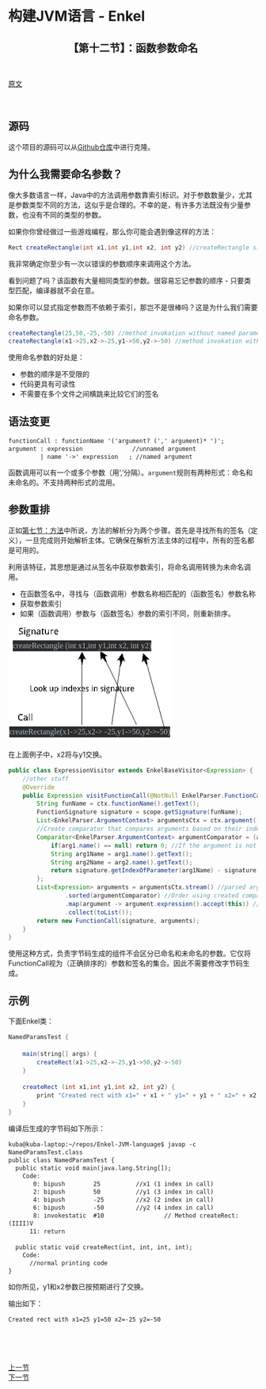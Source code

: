 # 构建JVM语言 - Enkel

<h2 align="center">【第十二节】：函数参数命名</h2>

</br>

[原文](http://jakubdziworski.github.io/enkel/2016/04/20/enkel_12_named_parameters.html)

</br>

## 源码

这个项目的源码可以从[Github仓库](https://github.com/JakubDziworski/Enkel-JVM-language)中进行克隆。

## 为什么我需要命名参数？

像大多数语言一样，Java中的方法调用参数靠索引标识。对于参数数量少，尤其是参数类型不同的方法，这似乎是合理的。不幸的是，有许多方法既没有少量参数，也没有不同的类型的参数。

如果你你曾经做过一些游戏编程，那么你可能会遇到像这样的方法：

```java
Rect createRectangle(int x1,int y1,int x2, int y2) //createRectangle signature
```

我非常确定你至少有一次以错误的参数顺序来调用这个方法。

看到问题了吗？该函数有大量相同类型的参数。很容易忘记参数的顺序 - 只要类型匹配，编译器就不会在意。

如果你可以显式指定参数而不依赖于索引，那岂不是很棒吗？这是为什么我们需要命名参数。

```java
createRectangle(25,50,-25,-50) //method invokation without named parameters :(
createRectangle(x1->25,x2->-25,y1->50,y2->-50) //method invokation with named parameters :)
```

使用命名参数的好处是：

- 参数的顺序是不受限的
- 代码更具有可读性
- 不需要在多个文件之间横跳来比较它们的签名

## 语法变更

```antlr
functionCall : functionName '('argument? (',' argument)* ')';
argument : expression              //unnamed argument
         | name '->' expression   ; //named argument
```

函数调用可以有一个或多个参数（用‘,’分隔）。`argument`规则有两种形式：命名和未命名的。不支持两种形式的混用。

## 参数重排

正如[第七节：方法](./06-方法.md)中所说，方法的解析分为两个步骤。首先是寻找所有的签名（定义），一旦完成则开始解析主体。它确保在解析方法主体的过程中，所有的签名都是可用的。

利用该特征，其思想是通过从签名中获取参数索引，将命名调用转换为未命名调用。

- 在函数签名中，寻找与（函数调用）参数名称相匹配的（函数签名）参数名称
- 获取参数索引
- 如果（函数调用）参数与（函数签名）参数的索引不同，则重新排序。

![img](./img/named.gif)

在上面例子中，x2将与y1交换。

```java
public class ExpressionVisitor extends EnkelBaseVisitor<Expression> {
    //other stuff
    @Override
    public Expression visitFunctionCall(@NotNull EnkelParser.FunctionCallContext ctx) {
        String funName = ctx.functionName().getText();
        FunctionSignature signature = scope.getSignature(funName); 
        List<EnkelParser.ArgumentContext> argumentsCtx = ctx.argument();
        //Create comparator that compares arguments based on their index in signature
        Comparator<EnkelParser.ArgumentContext> argumentComparator = (arg1, arg2) -> {
            if(arg1.name() == null) return 0; //If the argument is not named skip
            String arg1Name = arg1.name().getText();
            String arg2Name = arg2.name().getText();
            return signature.getIndexOfParameter(arg1Name) - signature.getIndexOfParameter(arg2Name);
        };
        List<Expression> arguments = argumentsCtx.stream() //parsed arguments (wrong order)
                .sorted(argumentComparator) //Order using created comparator
                .map(argument -> argument.expression().accept(this)) //Map parsed arguments into expressions
                .collect(toList());
        return new FunctionCall(signature, arguments);
    }
}
```

使用这种方式，负责字节码生成的组件不会区分已命名和未命名的参数。它仅将FunctionCall视为（正确排序的）参数和签名的集合。因此不需要修改字节码生成。

## 示例

下面Enkel类：

```groovy
NamedParamsTest {

    main(string[] args) {
        createRect(x1->25,x2->-25,y1->50,y2->-50)
    }

    createRect (int x1,int y1,int x2, int y2) {
        print "Created rect with x1=" + x1 + " y1=" + y1 + " x2=" + x2 + " y2=" + y2
    }
}
```

编译后生成的字节码如下所示：

```shell
kuba@kuba-laptop:~/repos/Enkel-JVM-language$ javap -c NamedParamsTest.class 
public class NamedParamsTest {
  public static void main(java.lang.String[]);
    Code:
       0: bipush        25          //x1 (1 index in call)
       2: bipush        50          //y1 (3 index in call)
       4: bipush        -25         //x2 (2 index in call)
       6: bipush        -50         //y2 (4 index in call)
       8: invokestatic  #10                 // Method createRect:(IIII)V
      11: return

  public static void createRect(int, int, int, int);
    Code:
      //normal printing code 
}
```

如你所见，y1和x2参数已按预期进行了交换。

输出如下：

```plain
Created rect with x1=25 y1=50 x2=-25 y2=-50
```

</br></br></br>

<div align="left"><a href="./10-默认参数.md">上一节</a></div>

<div align="left"><a href="./12-循环.md">下一节</a></div>